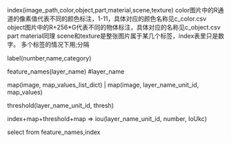 index(image_path,color,object,part,material,scene,texture)
color图片中的R通道的像素值代表不同的颜色标注，1-11，具体对应的颜色名称见c_color.csv
object图片中的R+256*G代表不同的物体标注，具体对应的名称见c_object.csv
part material同理
scene和texture是整张图片属于某几个标签，index表里只是数字。
多个标签的情况下用;分隔

label(number,name,category)

feature_names(layer_name) #layer_name

map(image, map_values_list_dict)  |  map(image, layer_name_unit_id, map_values)

threshold(layer_name_unit_id, thresh)

index+map+threshold+map => 
iou(layer_name_unit_id, number, IoUkc)

select 
from feature_names,index